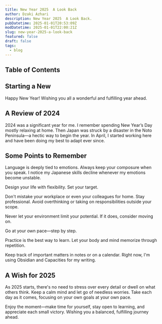 ```yaml
---
title: New Year 2025  A Look Back
author: Dzaki Azhari
description: New Year 2025  A Look Back.
pubDatetime: 2025-01-01T20:53:09Z
modDatetime: 2025-01-01T22:00:21Z
slug: new-year-2025-a-look-back
featured: false
draft: false
tags:
  - blog
---
```

## Table of Contents

## Starting a New

Happy New Year! Wishing you all a wonderful and fulfilling year ahead. 

## A Review of 2024

2024 was a significant year for me. I remember spending New Year’s Day mostly relaxing at home. Then Japan was struck by a disaster in the Noto Peninsula—a hectic way to begin the year. In April, I started working here and have been doing my best to adapt ever since.

## Some Points to Remember

Language is deeply tied to emotions. Always keep your composure when you speak. I notice my Japanese skills decline whenever my emotions become unstable.

Design your life with flexibility. Set your target.

Don't mistake your workplace or even your colleagues for home. Stay professional. Avoid overthinking or taking on responsibilities outside your scope.

Never let your environment limit your potential. If it does, consider moving on.

Go at your own pace—step by step.

Practice is the best way to learn. Let your body and mind memorize through repetition.

Keep track of important matters in notes or on a calendar. Right now, I'm using Obsidian and Capacities for my writing.

## A Wish for 2025

As 2025 starts, there's no need to stress over every detail or dwell on what others think. Keep a calm mind and let go of needless worries. Take each day as it comes, focusing on your own goals at your own pace.

Enjoy the moment—make time for yourself, stay open to learning, and appreciate each small victory. Wishing you a balanced, fulfilling journey ahead.